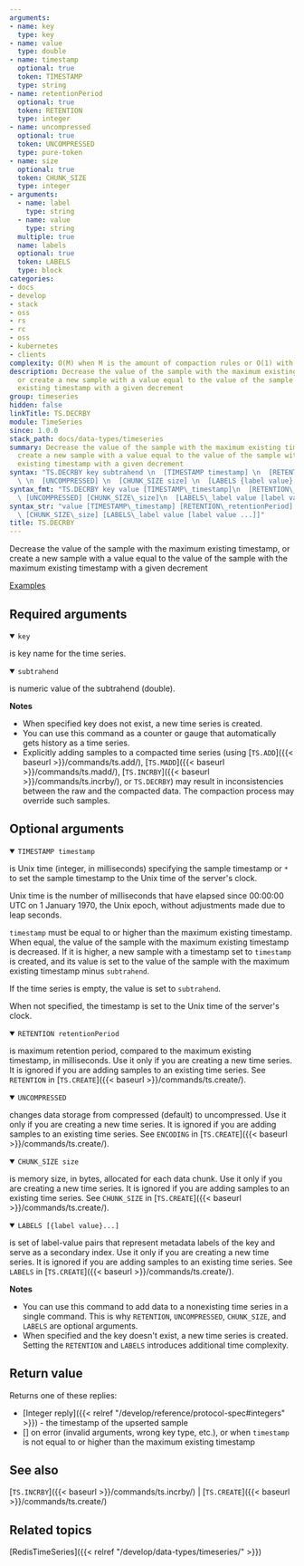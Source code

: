 ```yaml
---
arguments:
- name: key
  type: key
- name: value
  type: double
- name: timestamp
  optional: true
  token: TIMESTAMP
  type: string
- name: retentionPeriod
  optional: true
  token: RETENTION
  type: integer
- name: uncompressed
  optional: true
  token: UNCOMPRESSED
  type: pure-token
- name: size
  optional: true
  token: CHUNK_SIZE
  type: integer
- arguments:
  - name: label
    type: string
  - name: value
    type: string
  multiple: true
  name: labels
  optional: true
  token: LABELS
  type: block
categories:
- docs
- develop
- stack
- oss
- rs
- rc
- oss
- kubernetes
- clients
complexity: O(M) when M is the amount of compaction rules or O(1) with no compaction
description: Decrease the value of the sample with the maximum existing timestamp,
  or create a new sample with a value equal to the value of the sample with the maximum
  existing timestamp with a given decrement
group: timeseries
hidden: false
linkTitle: TS.DECRBY
module: TimeSeries
since: 1.0.0
stack_path: docs/data-types/timeseries
summary: Decrease the value of the sample with the maximum existing timestamp, or
  create a new sample with a value equal to the value of the sample with the maximum
  existing timestamp with a given decrement
syntax: "TS.DECRBY key subtrahend \n  [TIMESTAMP timestamp] \n  [RETENTION retentionPeriod]\
  \ \n  [UNCOMPRESSED] \n  [CHUNK_SIZE size] \n  [LABELS {label value}...]\n"
syntax_fmt: "TS.DECRBY key value [TIMESTAMP\_timestamp]\n  [RETENTION\_retentionPeriod]\
  \ [UNCOMPRESSED] [CHUNK_SIZE\_size]\n  [LABELS\_label value [label value ...]]"
syntax_str: "value [TIMESTAMP\_timestamp] [RETENTION\_retentionPeriod] [UNCOMPRESSED]\
  \ [CHUNK_SIZE\_size] [LABELS\_label value [label value ...]]"
title: TS.DECRBY
---
```


Decrease the value of the sample with the maximum existing timestamp, or create a new sample with a value equal to the value of the sample with the maximum existing timestamp with a given decrement

[Examples](#examples)

## Required arguments

<details open><summary><code>key</code></summary> 

is key name for the time series.
</details>

<details open><summary><code>subtrahend</code></summary> 

is numeric value of the subtrahend (double).
</details>

<note><b>Notes</b>
- When specified key does not exist, a new time series is created.
- You can use this command as a counter or gauge that automatically gets history as a time series.
- Explicitly adding samples to a compacted time series (using [`TS.ADD`]({{< baseurl >}}/commands/ts.add/), [`TS.MADD`]({{< baseurl >}}/commands/ts.madd/), [`TS.INCRBY`]({{< baseurl >}}/commands/ts.incrby/), or `TS.DECRBY`) may result in inconsistencies between the raw and the compacted data. The compaction process may override such samples.
</note>

## Optional arguments

<details open><summary><code>TIMESTAMP timestamp</code></summary> 

is Unix time (integer, in milliseconds) specifying the sample timestamp or `*` to set the sample timestamp to the Unix time of the server's clock.

Unix time is the number of milliseconds that have elapsed since 00:00:00 UTC on 1 January 1970, the Unix epoch, without adjustments made due to leap seconds.

`timestamp` must be equal to or higher than the maximum existing timestamp. When equal, the value of the sample with the maximum existing timestamp is decreased. If it is higher, a new sample with a timestamp set to `timestamp` is created, and its value is set to the value of the sample with the maximum existing timestamp minus `subtrahend`. 

If the time series is empty, the value is set to `subtrahend`.
  
When not specified, the timestamp is set to the Unix time of the server's clock.
</details>

<details open><summary><code>RETENTION retentionPeriod</code></summmary> 

is maximum retention period, compared to the maximum existing timestamp, in milliseconds. Use it only if you are creating a new time series. It is ignored if you are adding samples to an existing time series. See `RETENTION` in [`TS.CREATE`]({{< baseurl >}}/commands/ts.create/).
</details>

<details open><summary><code>UNCOMPRESSED</code></summary>

changes data storage from compressed (default) to uncompressed. Use it only if you are creating a new time series. It is ignored if you are adding samples to an existing time series. See `ENCODING` in [`TS.CREATE`]({{< baseurl >}}/commands/ts.create/).
</details>

<details open><summary><code>CHUNK_SIZE size</code></summary> 

is memory size, in bytes, allocated for each data chunk. Use it only if you are creating a new time series. It is ignored if you are adding samples to an existing time series. See `CHUNK_SIZE` in [`TS.CREATE`]({{< baseurl >}}/commands/ts.create/).
</details>

<details open><summary><code>LABELS [{label value}...]</code></summary> 

is set of label-value pairs that represent metadata labels of the key and serve as a secondary index. Use it only if you are creating a new time series. It is ignored if you are adding samples to an existing time series. See `LABELS` in [`TS.CREATE`]({{< baseurl >}}/commands/ts.create/).
</details>

<note><b>Notes</b>

 - You can use this command to add data to a nonexisting time series in a single command.
  This is why `RETENTION`, `UNCOMPRESSED`,  `CHUNK_SIZE`, and `LABELS` are optional arguments.
 - When specified and the key doesn't exist, a new time series is created.
  Setting the `RETENTION` and `LABELS` introduces additional time complexity.
</note>

## Return value

Returns one of these replies:

- [Integer reply]({{< relref "/develop/reference/protocol-spec#integers" >}}) - the timestamp of the upserted sample
- [] on error (invalid arguments, wrong key type, etc.), or when `timestamp` is not equal to or higher than the maximum existing timestamp

## See also

[`TS.INCRBY`]({{< baseurl >}}/commands/ts.incrby/) | [`TS.CREATE`]({{< baseurl >}}/commands/ts.create/) 

## Related topics

[RedisTimeSeries]({{< relref "/develop/data-types/timeseries/" >}})
